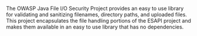 The OWASP Java File I/O Security Project provides an easy to use library for validating and sanitizing filenames, directory paths, and uploaded files. This project encapsulates the file handling portions of the ESAPI project and makes them available in an easy to use library that has no dependencies.